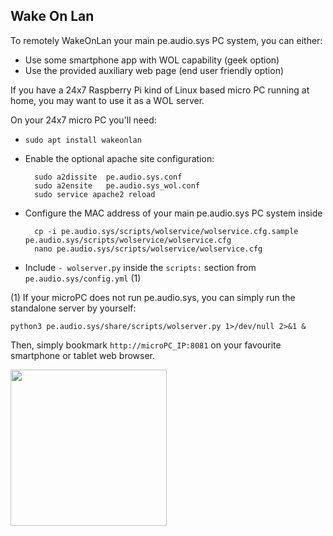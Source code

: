 ## Wake On Lan

To remotely WakeOnLan your main pe.audio.sys PC system, you can either:
  
- Use some smartphone app with WOL capability (geek option)
- Use the provided auxiliary web page (end user friendly option)

If you have a 24x7 Raspberry Pi kind of Linux based micro PC running at home, you may want to use it as a WOL server.


On your 24x7 micro PC you'll need:
  
- `sudo apt install wakeonlan`

- Enable the optional apache site configuration:

        sudo a2dissite  pe.audio.sys.conf
        sudo a2ensite   pe.audio.sys_wol.conf
        sudo service apache2 reload

- Configure the MAC address of your main pe.audio.sys PC system inside

        cp -i pe.audio.sys/scripts/wolservice/wolservice.cfg.sample pe.audio.sys/scripts/wolservice/wolservice.cfg
        nano pe.audio.sys/scripts/wolservice/wolservice.cfg

- Include `- wolserver.py` inside the `scripts:` section from `pe.audio.sys/config.yml` (1)



(1) If your microPC does not run pe.audio.sys, you can simply run the standalone server by yourself:

    python3 pe.audio.sys/share/scripts/wolserver.py 1>/dev/null 2>&1 &

Then, simply bookmark `http://microPC_IP:8081` on your favourite smartphone or tablet web browser.

<a href="url"><img src="https://github.com/Rsantct/pe.audio.sys/blob/master/pe.audio.sys/doc/images/wol_web_page.png" align="center" width="250" ></a>
